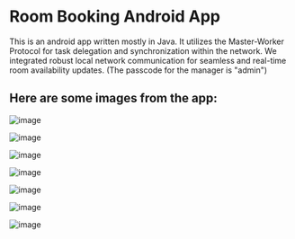 # Room Booking Android App

This is an android app written mostly in Java. It utilizes the Master-Worker Protocol for task delegation and synchronization within the network. We integrated 
robust local network communication for seamless and real-time room availability updates. (The passcode for the manager is "admin")

## Here are some images from the app:

![image](https://github.com/user-attachments/assets/16e5c20d-d7d3-431d-b7f3-49cbf4b89756)

![image](https://github.com/user-attachments/assets/d44c9855-fdbe-4cba-b4fc-6eb22fa1c314)

![image](https://github.com/user-attachments/assets/cd45fae9-bea2-48b4-8dc6-c12120ba3ead)

![image](https://github.com/user-attachments/assets/3d210de2-8ad3-4790-8fb4-4354aaf76e68)

![image](https://github.com/user-attachments/assets/44f820cb-0887-491b-ba9f-7d8597f14b7c)

![image](https://github.com/user-attachments/assets/35a0eec0-2915-49c8-a1f6-0cbbdf4b3f9a)

![image](https://github.com/user-attachments/assets/2946cfe4-2174-4500-ab9d-ec56ca2a7aaa)
